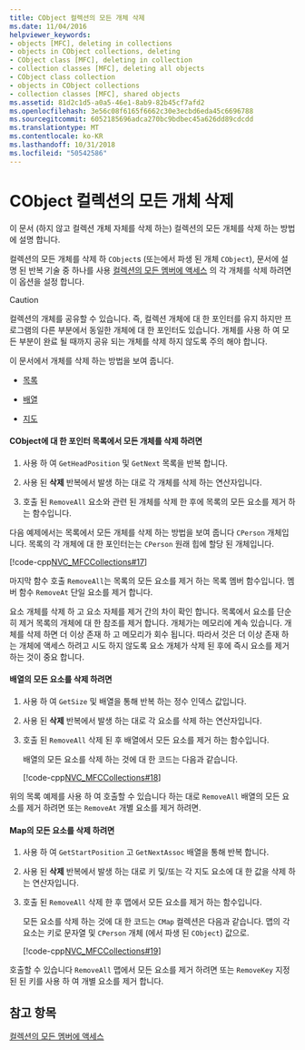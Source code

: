 ```yaml
---
title: CObject 컬렉션의 모든 개체 삭제
ms.date: 11/04/2016
helpviewer_keywords:
- objects [MFC], deleting in collections
- objects in CObject collections, deleting
- CObject class [MFC], deleting in collection
- collection classes [MFC], deleting all objects
- CObject class collection
- objects in CObject collections
- collection classes [MFC], shared objects
ms.assetid: 81d2c1d5-a0a5-46e1-8ab9-82b45cf7afd2
ms.openlocfilehash: 3e56c08f6165f6662c30e3ecbd6eda45c6696788
ms.sourcegitcommit: 6052185696adca270bc9bdbec45a626dd89cdcdd
ms.translationtype: MT
ms.contentlocale: ko-KR
ms.lasthandoff: 10/31/2018
ms.locfileid: "50542586"
---
```

# <a name="deleting-all-objects-in-a-cobject-collection"></a>CObject 컬렉션의 모든 개체 삭제

이 문서 (하지 않고 컬렉션 개체 자체를 삭제 하는) 컬렉션의 모든 개체를 삭제 하는 방법에 설명 합니다.

컬렉션의 모든 개체를 삭제 하 `CObject`s (또는에서 파생 된 개체 `CObject`), 문서에 설명 된 반복 기술 중 하나를 사용 [컬렉션의 모든 멤버에 액세스](../mfc/accessing-all-members-of-a-collection.md) 의 각 개체를 삭제 하려면 이 옵션을 설정 합니다.

> [!CAUTION]
>  컬렉션의 개체를 공유할 수 있습니다. 즉, 컬렉션 개체에 대 한 포인터를 유지 하지만 프로그램의 다른 부분에서 동일한 개체에 대 한 포인터도 있습니다. 개체를 사용 하 여 모든 부분이 완료 될 때까지 공유 되는 개체를 삭제 하지 않도록 주의 해야 합니다.

이 문서에서 개체를 삭제 하는 방법을 보여 줍니다.

- [목록](#_core_to_delete_all_objects_in_a_list_of_pointers_to_cobject)

- [배열](#_core_to_delete_all_elements_in_an_array)

- [지도](#_core_to_delete_all_elements_in_a_map)

#### <a name="_core_to_delete_all_objects_in_a_list_of_pointers_to_cobject"></a>  CObject에 대 한 포인터 목록에서 모든 개체를 삭제 하려면

1. 사용 하 여 `GetHeadPosition` 및 `GetNext` 목록을 반복 합니다.

1. 사용 된 **삭제** 반복에서 발생 하는 대로 각 개체를 삭제 하는 연산자입니다.

1. 호출 된 `RemoveAll` 요소와 관련 된 개체를 삭제 한 후에 목록의 모든 요소를 제거 하는 함수입니다.

다음 예제에서는 목록에서 모든 개체를 삭제 하는 방법을 보여 줍니다 `CPerson` 개체입니다. 목록의 각 개체에 대 한 포인터는는 `CPerson` 원래 힙에 할당 된 개체입니다.

[!code-cpp[NVC_MFCCollections#17](../mfc/codesnippet/cpp/deleting-all-objects-in-a-cobject-collection_1.cpp)]

마지막 함수 호출 `RemoveAll`는 목록의 모든 요소를 제거 하는 목록 멤버 함수입니다. 멤버 함수 `RemoveAt` 단일 요소를 제거 합니다.

요소 개체를 삭제 하 고 요소 자체를 제거 간의 차이 확인 합니다. 목록에서 요소를 단순히 제거 목록의 개체에 대 한 참조를 제거 합니다. 개체가는 메모리에 계속 있습니다. 개체를 삭제 하면 더 이상 존재 하 고 메모리가 회수 됩니다. 따라서 것은 더 이상 존재 하는 개체에 액세스 하려고 시도 하지 않도록 요소 개체가 삭제 된 후에 즉시 요소를 제거 하는 것이 중요 합니다.

#### <a name="_core_to_delete_all_elements_in_an_array"></a>  배열의 모든 요소를 삭제 하려면

1. 사용 하 여 `GetSize` 및 배열을 통해 반복 하는 정수 인덱스 값입니다.

1. 사용 된 **삭제** 반복에서 발생 하는 대로 각 요소를 삭제 하는 연산자입니다.

1. 호출 된 `RemoveAll` 삭제 된 후 배열에서 모든 요소를 제거 하는 함수입니다.

   배열의 모든 요소를 삭제 하는 것에 대 한 코드는 다음과 같습니다.

   [!code-cpp[NVC_MFCCollections#18](../mfc/codesnippet/cpp/deleting-all-objects-in-a-cobject-collection_2.cpp)]

위의 목록 예제를 사용 하 여 호출할 수 있습니다 하는 대로 `RemoveAll` 배열의 모든 요소를 제거 하려면 또는 `RemoveAt` 개별 요소를 제거 하려면.

#### <a name="_core_to_delete_all_elements_in_a_map"></a> Map의 모든 요소를 삭제 하려면

1. 사용 하 여 `GetStartPosition` 고 `GetNextAssoc` 배열을 통해 반복 합니다.

1. 사용 된 **삭제** 반복에서 발생 하는 대로 키 및/또는 각 지도 요소에 대 한 값을 삭제 하는 연산자입니다.

1. 호출 된 `RemoveAll` 삭제 한 후 맵에서 모든 요소를 제거 하는 함수입니다.

   모든 요소를 삭제 하는 것에 대 한 코드는 `CMap` 컬렉션은 다음과 같습니다. 맵의 각 요소는 키로 문자열 및 `CPerson` 개체 (에서 파생 된 `CObject`) 값으로.

   [!code-cpp[NVC_MFCCollections#19](../mfc/codesnippet/cpp/deleting-all-objects-in-a-cobject-collection_3.cpp)]

호출할 수 있습니다 `RemoveAll` 맵에서 모든 요소를 제거 하려면 또는 `RemoveKey` 지정된 된 키를 사용 하 여 개별 요소를 제거 합니다.

## <a name="see-also"></a>참고 항목

[컬렉션의 모든 멤버에 액세스](../mfc/accessing-all-members-of-a-collection.md)

